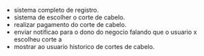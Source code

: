 - sistema completo de registro.
- sistema de escolher o corte de cabelo.
- realizar pagamento do corte de cabelo.
- enviar notificao para o dono do negocio falando que o usuario x escolheu corte a
- mostrar ao usuario historico de cortes de cabelo.